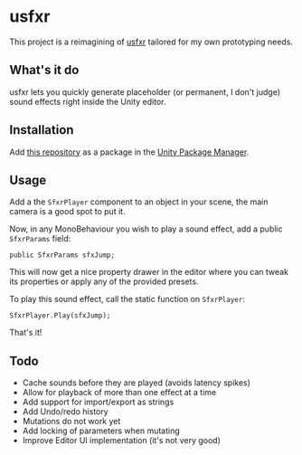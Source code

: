 ﻿# usfxr

This project is a reimagining of [usfxr](https://github.com/zeh/usfxr) tailored for my own prototyping needs. 

What's it do
------------

usfxr lets you quickly generate placeholder (or permanent, I don't judge) sound effects right inside the Unity editor. 


Installation
------------
 Add [this repository](https://github.com/grapefrukt/usfxr.git) as a package in the [Unity Package Manager](https://docs.unity3d.com/2019.3/Documentation/Manual/upm-ui-giturl.html). 
 
 Usage
 ------------
 Add a the `SfxrPlayer` component to an object in your scene, the main camera is a good spot to put it. 
 
 Now, in any MonoBehaviour you wish to play a sound effect, add a public `SfxrParams` field:
    
	public SfxrParams sfxJump;

This will now get a nice property drawer in the editor where you can tweak its properties or apply any of the provided presets. 

To play this sound effect, call the static function on `SfxrPlayer`:

    SfxrPlayer.Play(sfxJump);
    
That's it!

 Todo
 ------------
 * Cache sounds before they are played (avoids latency spikes)
 * Allow for playback of more than one effect at a time
 * Add support for import/export as strings
 * Add Undo/redo history
 * Mutations do not work yet
 * Add locking of parameters when mutating
 * Improve Editor UI implementation (it's not very good)
